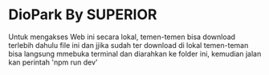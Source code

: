 # DioPark By SUPERIOR

Untuk mengakses Web ini secara lokal, temen-temen bisa download terlebih dahulu file ini dan jjika sudah ter download di lokal temen-teman bisa langsung mmebuka terminal dan diarahkan ke folder ini, kemudian jalan kan perintah 'npm run dev'
